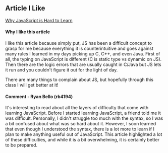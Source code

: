 ## Article I Like

[Why JavaScript is Hard to Learn](http://blog.thefirehoseproject.com/posts/why-is-javascript-so-hard-to-learn/)

#### Why I like this article

I like this article because simply put, JS has been a difficult concept to grasp for me because everything it is counterintuitive and goes against many rules I learned in my days picking up C, C++, and even Java. First of all, the typing on JavaScript is different (C is static type vs dynamic on JS). Then there are the logic errors that are usually caught in C/Java but JS lets it run and you couldn't figure it out for the light of day.

There are many things to complain about JS, but hopefully through this class I will get better at it!

#### Comment - Ryan Bello (rb4194)

It's interesting to read about all the layers of difficulty that come with learning JavaScript. Before I started learning JavaScript, a friend told me it was difficult. Personally, I didn't struggle too much with the syntax, so I was a bit confused about what was so hard about it. However, I soon learned that even though I understood the syntax, there is a lot more to learn if I plan to make anything useful out of JavaScript. This article highlighted a lot of these difficulties, and while it is a bit overwhelming, it is certainly better to be prepared.
